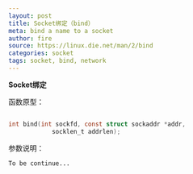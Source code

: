 ```yaml
---
layout: post
title: Socket绑定（bind）
meta: bind a name to a socket
author: fire
source: https://linux.die.net/man/2/bind
categories: socket 
tags: socket, bind, network
---
```


**Socket绑定**

函数原型：

```c

int bind(int sockfd, const struct sockaddr *addr,  
            socklen_t addrlen);

```

参数说明：

~~~
To be continue...
~~~